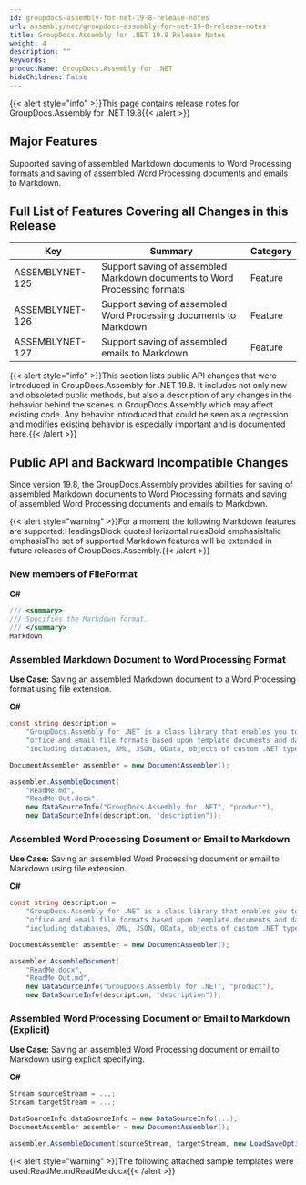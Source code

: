 ```yaml
---
id: groupdocs-assembly-for-net-19-8-release-notes
url: assembly/net/groupdocs-assembly-for-net-19-8-release-notes
title: GroupDocs.Assembly for .NET 19.8 Release Notes
weight: 4
description: ""
keywords: 
productName: GroupDocs.Assembly for .NET
hideChildren: False
---
```

{{< alert style="info" >}}This page contains release notes for GroupDocs.Assembly for .NET 19.8{{< /alert >}}

## Major Features

Supported saving of assembled Markdown documents to Word Processing formats and saving of assembled Word Processing documents and emails to Markdown.

## Full List of Features Covering all Changes in this Release

| Key | Summary | Category |
| --- | --- | --- |
| ASSEMBLYNET-125  | Support saving of assembled Markdown documents to Word Processing formats  | Feature  |
| ASSEMBLYNET-126  | Support saving of assembled Word Processing documents to Markdown  | Feature  |
| ASSEMBLYNET-127  | Support saving of assembled emails to Markdown  | Feature  |

{{< alert style="info" >}}This section lists public API changes that were introduced in GroupDocs.Assembly for .NET 19.8. It includes not only new and obsoleted public methods, but also a description of any changes in the behavior behind the scenes in GroupDocs.Assembly which may affect existing code. Any behavior introduced that could be seen as a regression and modifies existing behavior is especially important and is documented here.{{< /alert >}}

## Public API and Backward Incompatible Changes 

Since version 19.8, the GroupDocs.Assembly provides abilities for saving of assembled Markdown documents to Word Processing formats and saving of assembled Word Processing documents and emails to Markdown. 

{{< alert style="warning" >}}For a moment the following Markdown features are supported:HeadingsBlock quotesHorizontal rulesBold emphasisItalic emphasisThe set of supported Markdown features will be extended in future releases of GroupDocs.Assembly.{{< /alert >}}

  

### New members of FileFormat

**C#**

```csharp
/// <summary>
/// Specifies the Markdown format.
/// </summary>
Markdown
```

### Assembled Markdown Document to Word Processing Format 

**Use Case:** Saving an assembled Markdown document to a Word Processing format using file extension.

**C#**

```csharp
const string description =
    "GroupDocs.Assembly for .NET is a class library that enables you to generate documents in popular " +
    "office and email file formats based upon template documents and data obtained from various sources " +
    "including databases, XML, JSON, OData, objects of custom .NET types, external documents, and more.";

DocumentAssembler assembler = new DocumentAssembler();

assembler.AssembleDocument(
    "ReadMe.md",
    "ReadMe Out.docx",
    new DataSourceInfo("GroupDocs.Assembly for .NET", "product"),
    new DataSourceInfo(description, "description"));
```

### Assembled Word Processing Document or Email to Markdown

**Use Case:** Saving an assembled Word Processing document or email to Markdown using file extension.

**C#**

```csharp
const string description =
    "GroupDocs.Assembly for .NET is a class library that enables you to generate documents in popular " +
    "office and email file formats based upon template documents and data obtained from various sources " +
    "including databases, XML, JSON, OData, objects of custom .NET types, external documents, and more.";

DocumentAssembler assembler = new DocumentAssembler();

assembler.AssembleDocument(
    "ReadMe.docx",
    "ReadMe Out.md",
    new DataSourceInfo("GroupDocs.Assembly for .NET", "product"),
    new DataSourceInfo(description, "description"));
```

### Assembled Word Processing Document or Email to Markdown (Explicit)

**Use Case:** Saving an assembled Word Processing document or email to Markdown using explicit specifying.

**C#**

```csharp
Stream sourceStream = ...;
Stream targetStream = ...;

DataSourceInfo dataSourceInfo = new DataSourceInfo(...);
DocumentAssembler assembler = new DocumentAssembler();

assembler.AssembleDocument(sourceStream, targetStream, new LoadSaveOptions(FileFormat.Markdown), dataSourceInfo);
```

{{< alert style="warning" >}}The following attached sample templates were used:ReadMe.mdReadMe.docx{{< /alert >}}
